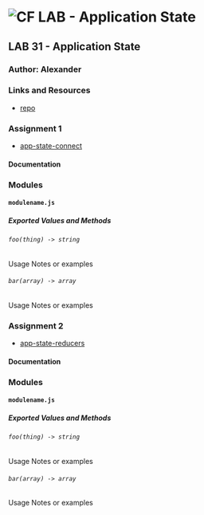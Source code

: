 ![CF](http://i.imgur.com/7v5ASc8.png) LAB - Application State
=================================================

## LAB 31 - Application State

### Author: Alexander

### Links and Resources
* [repo](https://github.com/AlexWhitey/lab-31/)

### Assignment 1
* [app-state-connect](https://codesandbox.io/s/l032wr049)

#### Documentation

### Modules
#### `modulename.js`
##### Exported Values and Methods

###### `foo(thing) -> string`
Usage Notes or examples

###### `bar(array) -> array`
Usage Notes or examples

### Assignment 2
* [app-state-reducers](https://codesandbox.io/s/4xj07x70nw)

#### Documentation

### Modules
#### `modulename.js`
##### Exported Values and Methods

###### `foo(thing) -> string`
Usage Notes or examples

###### `bar(array) -> array`
Usage Notes or examples

